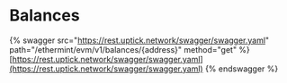 # Balances

{% swagger src="https://rest.uptick.network/swagger/swagger.yaml" path="/ethermint/evm/v1/balances/{address}" method="get" %}
[https://rest.uptick.network/swagger/swagger.yaml](https://rest.uptick.network/swagger/swagger.yaml)
{% endswagger %}
